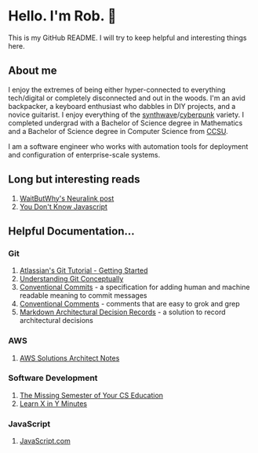 # Hello. I'm Rob. :wave:

This is my GitHub README. I will try to keep helpful and interesting things here.

## About me

I enjoy the extremes of being either hyper-connected to everything tech/digital or completely disconnected and out in the woods. I'm an avid backpacker, a keyboard enthusiast who dabbles in DIY projects, and a novice guitarist. I enjoy everything of the [synth](https://electrozombies.com/magazine/article/what-is-synthwave/)[wave](https://medium.com/@cywjoel/outrun-the-aesthetic-deconstructed-dbd3cd8679b7)/[cyberpunk](https://www.polygon.com/features/2018/8/30/17796680/cyberpunk-2077-history-blade-runner-neuromancer) variety. I completed undergrad with a Bachelor of Science degree in Mathematics and a Bachelor of Science degree in Computer Science from [CCSU](https://www.ccsu.edu/).

I am a software engineer who works with automation tools for deployment and configuration of enterprise-scale systems.

## Long but interesting reads

1. [WaitButWhy's Neuralink post](https://waitbutwhy.com/2017/04/neuralink.html)
2. [You Don't Know Javascript](https://github.com/getify/You-Dont-Know-JS/blob/1st-ed/README.md)

## Helpful Documentation...

### Git

1. [Atlassian's Git Tutorial - Getting Started](https://www.atlassian.com/git/tutorials/setting-up-a-repository)
2. [Understanding Git Conceptually](https://www.sbf5.com/~cduan/technical/git/)
3. [Conventional Commits](https://www.conventionalcommits.org/) - a specification for adding human and machine readable meaning to commit messages
4. [Conventional Comments](https://conventionalcomments.org/) - comments that are easy to grok and grep
5. [Markdown Architectural Decision Records](https://github.com/adr/madr) -  a solution to record architectural decisions

### AWS

1. [AWS Solutions Architect Notes](https://github.com/SkullTech/aws-solutions-architect-associate-notes)

### Software Development

1. [The Missing Semester of Your CS Education](https://missing.csail.mit.edu/)
2. [Learn X in Y Minutes](https://learnxinyminutes.com/)

### JavaScript

1. [JavaScript.com](https://www.javascript.com/)
